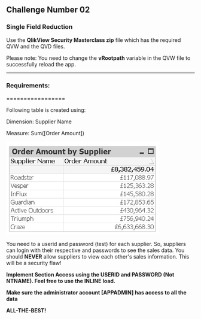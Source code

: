 
## Challenge Number 02
### Single Field Reduction

Use the **QlikView Security Masterclass zip** file which has the required QVW and the QVD files. 

Please note: You need to change the **vRootpath** variable in the QVW file to successfully reload the app.

_________________

### Requirements:
=================

Following table is created using:

Dimension: Supplier Name

Measure: Sum([Order Amount])

![alt text](https://github.com/iamdv/QlikView-Security-Masterclass/blob/master/Assets/OrderAmount%20by%20Supplier.png "Order Amount by Supplier")

You need to a userid and password (test) for each supplier. So, suppliers can login with their respective and passwords to see the sales data. You should **NEVER** allow suppliers to view each other's sales information. This will be a security flaw!

**Implement Section Access using the USERID and PASSWORD (Not NTNAME). Feel free to use the INLINE load.**

**Make sure the administrator account [APPADMIN] has access to all the data**


**ALL-THE-BEST!**

